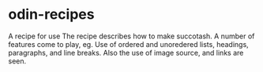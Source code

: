 # odin-recipes
A recipe for use
The recipe describes how to make succotash. A number of features come to play, eg. Use of ordered and unoredered lists, headings, paragraphs, and line breaks.
Also the use of image source, and links are seen. 
